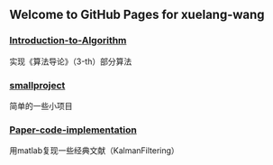 ## Welcome to GitHub Pages for xuelang-wang

### [Introduction-to-Algorithm](https://github.com/xuelang-wang/Introduction-to-Algorithms)

  实现《算法导论》（3-th）部分算法

### [smallproject](https://github.com/xuelang-wang/smallproject)

 简单的一些小项目
 
 ### [Paper-code-implementation](https://github.com/xuelang-wang/Paper-code-implementation)
 用matlab复现一些经典文献（KalmanFiltering）
